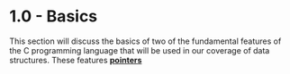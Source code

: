 # 1.0 - Basics

This section will discuss the basics of two of the fundamental features of the C programming language that will be used in our coverage of data structures. These features [**pointers**](../GLOSSARY.md#pointers) 

